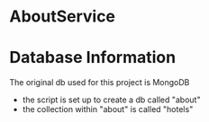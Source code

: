 # AboutService

# Database Information

The original db used for this project is MongoDB
- the script is set up to create a db called "about"
- the collection within "about" is called "hotels"
